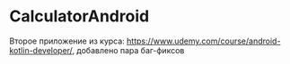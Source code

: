 # CalculatorAndroid
Второе приложение из курса: https://www.udemy.com/course/android-kotlin-developer/, добавлено пара баг-фиксов
